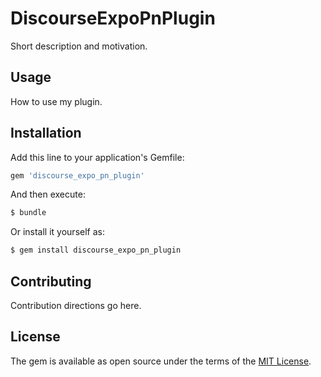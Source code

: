<!-- TODO: Modify this README.md -->

# DiscourseExpoPnPlugin

Short description and motivation.

## Usage

How to use my plugin.

## Installation

Add this line to your application's Gemfile:

```ruby
gem 'discourse_expo_pn_plugin'
```

And then execute:

```bash
$ bundle
```

Or install it yourself as:

```bash
$ gem install discourse_expo_pn_plugin
```

## Contributing

Contribution directions go here.

## License

The gem is available as open source under the terms of the [MIT License](https://opensource.org/licenses/MIT).
